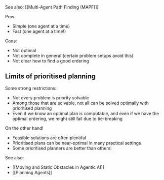 See also: [[Multi-Agent Path Finding (MAPF)]]

Pros:
- Simple (one agent at a time)
- Fast (one agent at a time!)

Cons:
- Not optimal
- Not complete in general (certain problem setups avoid this)
- Not clear how to find a good ordering

## Limits of prioritised planning

Some strong restrictions:
- Not every problem is priority solvable
- Among those that are solvable, not all can be solved optimally with prioritised planning
- Even if we know an optimal plan is computable, and even if we have the optimal ordering, we might still fail due to tie-breaking

On the other hand!
- Feasible solutions are often plentiful
- Prioritised plans can be near-optimal in many practical settings
- Some prioritised planners are better than others!


See also:
- [[Moving and Static Obstacles in Agentic AI]]
- [[Planning Agents]]